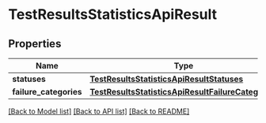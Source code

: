 # TestResultsStatisticsApiResult


## Properties
Name | Type | Description | Notes
------------ | ------------- | ------------- | -------------
**statuses** | [**TestResultsStatisticsApiResultStatuses**](TestResultsStatisticsApiResultStatuses.md) |  | 
**failure_categories** | [**TestResultsStatisticsApiResultFailureCategories**](TestResultsStatisticsApiResultFailureCategories.md) |  | 

[[Back to Model list]](../README.md#documentation-for-models) [[Back to API list]](../README.md#documentation-for-api-endpoints) [[Back to README]](../README.md)


